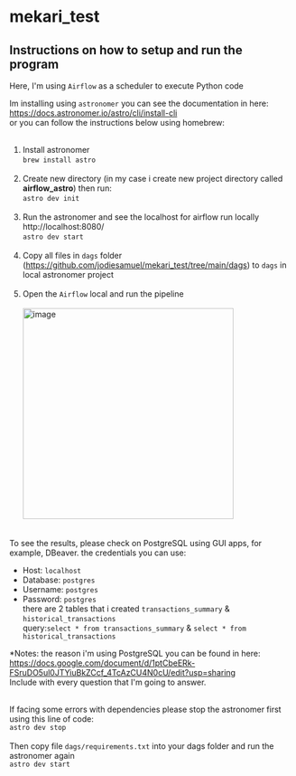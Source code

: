 # mekari_test

## Instructions on how to setup and run the program
Here, I'm using `Airflow` as a scheduler to execute Python code

Im installing using `astronomer` you can see the documentation in here: https://docs.astronomer.io/astro/cli/install-cli <br>
or you can follow the instructions below using homebrew: <br><br>
1. Install astronomer <br>
`brew install astro`<br><br>
2. Create new directory (in my case i create new project directory called **airflow_astro**) then run:<br>
`astro dev init`<br><br>
3. Run the astronomer and see the localhost for airflow run locally http://localhost:8080/<br>
`astro dev start`<br><br>
4. Copy all files in `dags` folder (https://github.com/jodiesamuel/mekari_test/tree/main/dags) to `dags` in local astronomer project<br><br>
5. Open the `Airflow` local and run the pipeline<br><br>
<img width="373" alt="image" src="https://github.com/jodiesamuel/mekari_test/assets/31727419/c88eeb70-ed17-4131-891d-01239fd4201a"><br><br>

To see the results, please check on PostgreSQL using GUI apps, for example, DBeaver. the credentials you can use:<br>
- Host: `localhost`<br>
- Database: `postgres`<br>
- Username: `postgres`<br>
- Password: `postgres`<br>
there are 2 tables that i created `transactions_summary` & `historical_transactions`<br>
query:```select * from transactions_summary``` & ```select * from historical_transactions```<br>

*Notes: the reason i'm using PostgreSQL you can be found in here:<br>
https://docs.google.com/document/d/1ptCbeERk-FSruDO5ul0JTYiuBkZCcf_4TcAzCU4N0cU/edit?usp=sharing<br>
Include with every question that I'm going to answer. <br><br>

If facing some errors with dependencies please stop the astronomer first using this line of code:<br>
`astro dev stop`<br><br>
Then copy file `dags/requirements.txt` into your dags folder and run the astronomer again <br>
`astro dev start`






